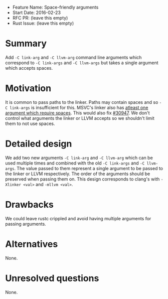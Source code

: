 - Feature Name: Space-friendly arguments
- Start Date: 2016-02-23
- RFC PR: (leave this empty)
- Rust Issue: (leave this empty)

# Summary
[summary]: #summary

Add `-C link-arg` and `-C llvm-arg` command line arguments which correspond to `-C link-args` and `-C llvm-args` but takes a single argument which accepts spaces.

# Motivation
[motivation]: #motivation

It is common to pass paths to the linker. Paths may contain spaces and so `-C link-args` is insufficient for this. MSVC's linker also has [atleast one argument which require spaces](https://msdn.microsoft.com/en-us/library/ew0y5khy.aspx).
This would also fix [#30947](https://github.com/rust-lang/rust/issues/30947).
We don't control what arguments the linker or LLVM accepts so we shouldn't limit them to not use spaces.

# Detailed design
[design]: #detailed-design

We add two new arguments `-C link-arg` and `-C llvm-arg` which can be used multiple times and combined with the old `-C link-args` and `-C llvm-args`. The value passed to them represent a single argument to be passed to the linker or LLVM respectively. The order of the arguments should be preserved when passing them on.
This design corresponds to clang's with `-Xlinker <val>` and `-mllvm <val>`.

# Drawbacks
[drawbacks]: #drawbacks

We could leave rustc crippled and avoid having multiple arguments for passing arguments.

# Alternatives
[alternatives]: #alternatives

None.

# Unresolved questions
[unresolved]: #unresolved-questions

None.